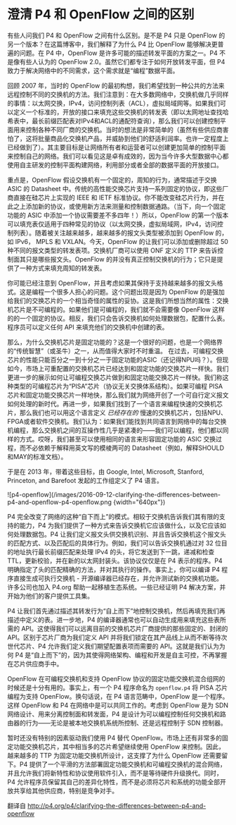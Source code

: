 # 澄清 P4 和 OpenFlow 之间的区别

有些人问我们 P4 和 OpenFlow 之间有什么区别。是不是 P4 只是 OpenFlow 的另一个版本？在这篇博客中，我们解释了为什么 P4 比 OpenFlow 能够解决更普遍的问题。在 P4 中，OpenFlow 是许多可能的描述转发平面的方案之一。P4 不是像有些人认为的 OpenFlow 2.0。虽然它们都专注于如何开放转发平面，但 P4 致力于解决网络中的不同需求，这个需求就是“编程”数据平面。

回顾 2007 年，当时的 OpenFlow 的最初构想，我们希望找到一种公共的方法来远程控制不同的交换机的方法。我们注意到：在大多数网络中，交换机做几乎同样的事情：以太网交换，IPv4，访问控制列表（ACL），虚拟局域网等。如果我们可以定义一个标准的，开放的接口来填充这些交换机的转发表（即以太网地址查找哈希表中，最长前缀匹配表对IPv4和ACL的通配符查询），那么我们可以创建控制平面用来控制各种不同厂商的交换机。当时的想法是非常简单的（虽然有些供应商害怕了，这将批量商品化交换机产品，并威胁到他们的舒适利润率。也许一定程度上已经做到了）。其主要目标是让网络所有者和运营者可以创建更加简单的控制平面来控制自己的网络。我们可以看见这是卓有成效的，因为当今许多大型数据中心都使用自主研发的控制平面构建网络，利用部分或者全部的数据平面的开放接口。

重点是，OpenFlow 假设交换机有一个固定的，周知的行为，通常描述于交换 ASIC 的 Datasheet 中。传统的高性能交换芯片支持一系列固定的协议，即这些厂商直接在硅芯片上实现的 IEEE 和 IETF 标准协议。你不能改变硅芯片行为，并在此之上添加新的协议，或使用新方法来测量和控制数据通路。（当下，向一个固定功能的 ASIC 中添加一个协议需要差不多四年！）所以，OpenFlow 的第一个版本可以填充表仅适用于四种常见的协议（以太网交换，虚拟局域网，IPv4，访问控制列表）。随着被关注越来越多，越来越多的报文头类型被添加到 OpenFlow 的，如 IPv6， MPLS 和 VXLAN。今天，OpenFlow 的让我们可以添加或删除超过 50 种不同的报文类型的转发表项。交换机厂商可以使用 ONF 定义的 TTP 来告诉控制面其只是哪些报文头。OpenFlow 的并没有真正控制交换机的行为；它只是提供了一种方式来填充周知的转发表。

你可能已经注意到 OpenFlow，并且考虑如果其保持于支持越来越多的报文头格式。这是编程一个很多人担心的问题。这个问题出现是因为 OpenFlow 的是强加给我们的交换芯片的一个相当奇怪的属性的妥协。这是我们所想当然的属性：交换机芯片是不可编程的。如果他们是可编程的，我们就不会需要像 OpenFlow 这样的的一个固定的协议。相反，我们只会告诉交换机如何处理数据包，配置什么表。程序员可以定义任何 API 来填充他们的交换机中创建的表。

那么，为什么交换机芯片是固定功能的？这是一个很好的问题，也是一个网络界的“传统智慧”（或圣牛）之一，从而值得大家时不时重温。 在过去，可编程交换芯片的性能只能百分之一到十分之一于固定功能的ASIC（还记得NPU吗？）。但现如今，市场上可重配置的交换机芯片已经达到和固定功能的交换芯片一样快。我们更进一步的展示如何让可编程交换芯片做到和固定功能交换芯片一样快。我们称这种类型的可编程芯片为“PISA”芯片（协议无关交换体系结构）。如果可编程 PISA芯片和固定功能交换芯片一样地快，那么我们就为网络开创了一个可自行定义报文如何处理的新时代。再进一步，如果我们找到了一个语言来编程快速的交换机芯片，那么我们也可以用这个语言定义 *已经存在的* 慢速的交换机芯片，包括NPU、FPGA或者软件交换机。我们认为：如果我们能找到共同语言到网络中的每台交换机编程，那么交换机之间的互操作性几乎是紧凑的——我们可以编程，他们都以同样的方式。哎呀，我们甚至可以使用相同的语言来形容固定功能的 ASIC 交换过程，而不必依赖于解释用英文写的模棱两可的 Datasheet（例如，解释SHOULD和MAY的标准文档）。

于是在 2013 年，带着这些目标，由 Google, Intel, Microsoft, Stanford, Princeton, and Barefoot 发起的工作组定义了 P4 语言。

![p4-openflow](/images/2016-09-12-clarifying-the-differences-between-p4-and-openflow-p4-openflow.png {width="640px"})

P4 完全改变了网络的这种“自下而上”的模式。相较于交换机告诉我们其有限的支持的能力，P4 为我们提供了一种方式来告诉交换机它应该做什么，以及它应该如何处理数据包。P4 让我们定义报文头供交换机识别、并且告诉交换机这个报文头的匹配方式、以及匹配后的具体行为。例如，我们可以告诉交换机通过对 32 位目的地址执行最长前缀匹配来处理 IPv4 的头，将它发送到下一跳，递减和检查 TTL，更新校验，并在新的以太网封装头。该协议仅仅是在 P4 表示的程序。P4 明确指定了头的匹配精确的方法，并对其执行的操作。事实上，你可以编译 P4 程序直接生成可执行交换机 - 开源编译器已经存在，并允许测试新的交换机功能。许多公司也加入 P4.org 帮助一起移植生态系统。一些已经证明 P4 解决方案，并开始为他们的客户提供工具集。

P4 让我们首先通过描述其转发行为“自上而下”地控制交换机，然后再填充我们再描述中定义的表。进一步地，P4 的编译器通常也可以自动生成用来填充这些表所需的 API。这使得我们可以远离目前的交换机芯片厂商提供的那些固定的、封闭的 API。区别于芯片厂商为我们定义 API 并将我们锁定在其产品线上从而不断等待次世代芯片、P4 允许我们定义我们期望配置表项而需要的 API。这就是我们认为为何 P4 是“自上而下”的，因为其使得网络架构、编程和开发是自主可控，不再掌握在芯片供应商手中。

OpenFlow 在可编程交换机和支持 OpenFlow 协议的固定功能交换机混合组网的时候还是十分有用的。事实上，有一个 P4 程序命名为 `openflow.p4` 将 PISA 芯片编程为支持 OpenFlow。换句话说，在 P4 语言范畴中，OpenFlow 是一个程序。这样 OpenFlow 和 P4 在网络中是可以共同工作的。考虑到 OpenFlow 是为 SDN 网络设计、用来分离控制面和转发面，P4 是设计为可以编程控制任何交换机和路由器的行为——无论是被本地交换机系统所控制、还是远程控制于 SDN 控制器。

暂时还没有特别的因素驱动我们使用 P4 替代 OpenFlow。市场上还有非常多的固定功能交换机芯片，其中相当多的芯片希望继续使用 OpenFlow 来控制。因此，越来越多的 TTP 为固定功能交换机所设计，这支撑了为什么 OpenFlow 还需要留下。P4 提供了一个平滑的方法部署固定功能交换机和可编程交换机的混合网络，并且允许我们将新特性和协议使用软件引入，而不是等待硬件升级换代。同时，P4 允许程序员保留其自己的差异化特性，而不是必须将芯片和系统的功能全部开放共享给其他供应商，特别是竞争对手。

翻译自
http://p4.org/p4/clarifying-the-differences-between-p4-and-openflow

